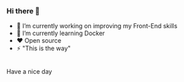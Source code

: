 ### Hi there 👋





- 🔭 I’m currently working on improving my Front-End skills
- 🌱 I’m currently learning Docker 
- :heart: Open source
- ⚡ "This is the way"

<br />
Have a nice day
